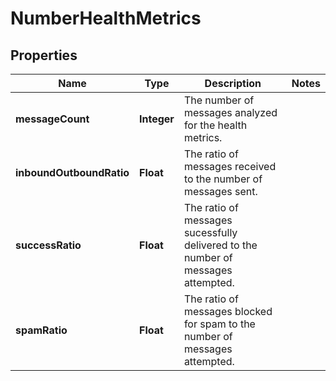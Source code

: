 # NumberHealthMetrics

## Properties
Name | Type | Description | Notes
------------ | ------------- | ------------- | -------------
**messageCount** | **Integer** | The number of messages analyzed for the health metrics. | 
**inboundOutboundRatio** | **Float** | The ratio of messages received to the number of messages sent. | 
**successRatio** | **Float** | The ratio of messages sucessfully delivered to the number of messages attempted. | 
**spamRatio** | **Float** | The ratio of messages blocked for spam to the number of messages attempted. | 
